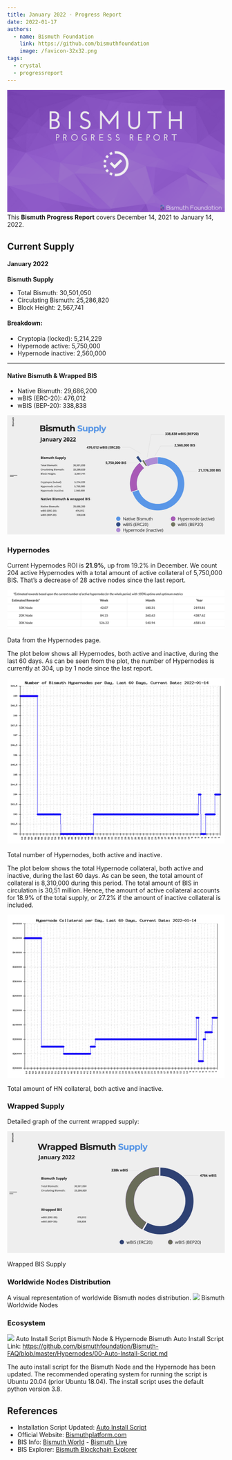 ```yaml
---
title: January 2022 - Progress Report
date: 2022-01-17
authors:
  - name: Bismuth Foundation
    link: https://github.com/bismuthfoundation
    image: /favicon-32x32.png
tags:
  - crystal
  - progressreport
---
```

![](/images/pr/2022-01-17/bis-progress-report-001.png)
This **Bismuth Progress Report** covers December 14, 2021 to January 14, 2022.
<!--more-->

## Current Supply  
#### January 2022

**Bismuth Supply**
* Total Bismuth: 30,501,050
* Circulating Bismuth: 25,286,820
* Block Height: 2,567,741

#### Breakdown:

* Cryptopia (locked): 5,214,229
* Hypernode active: 5,750,000
* Hypernode inactive: 2,560,000
---
#### Native Bismuth & Wrapped BIS
* Native Bismuth: 29,686,200
* wBIS (ERC-20): 476,012
* wBIS (BEP-20): 338,838

![](/images/pr/2022-01-17/bis-progress-report-002.png)

### Hypernodes
Current Hypernodes ROI is **21.9%**, up from 19.2% in December. We count 204 active Hypernodes with a total amount of active collateral of 5,750,000 BIS. That’s a decrease of 28 active nodes since the last report.

![](/images/pr/2022-01-17/bis-progress-report-003.png)

Data from the Hypernodes page.

The plot below shows all Hypernodes, both active and inactive, during the last 60 days. As can be seen from the plot, the number of Hypernodes is currently at 304, up by 1 node since the last report.

![](/images/pr/2022-01-17/bis-progress-report-004.png)

Total number of Hypernodes, both active and inactive.

The plot below shows the total Hypernode collateral, both active and inactive, during the last 60 days. As can be seen, the total amount of collateral is 8,310,000 during this period. The total amount of BIS in circulation is 30,51 million. Hence, the amount of active collateral accounts for 18.9% of the total supply, or 27.2% if the amount of inactive collateral is included.

![](/images/pr/2022-01-17/bis-progress-report-005.png)

Total amount of HN collateral, both active and inactive.

### Wrapped Supply
Detailed graph of the current wrapped supply:

![](/images/pr/2022-01-17/bis-progress-report-006.png)

Wrapped BIS Supply

### Worldwide Nodes Distribution
A visual representation of worldwide Bismuth nodes distribution.
![](/images/pr/2022-01-17/bis-progress-report-007.png)
Bismuth Worldwide Nodes

### Ecosystem
![](/images/pr/2022-01-17/bis-progress-report-008.png)
Auto Install Script Bismuth Node & Hypernode
Bismuth Auto Install Script Link:
https://github.com/bismuthfoundation/Bismuth-FAQ/blob/master/Hypernodes/00-Auto-Install-Script.md

The auto install script for the Bismuth Node and the Hypernode has been updated. The recommended operating system for running the script is Ubuntu 20.04 (prior Ubuntu 18.04). The install script uses the default python version 3.8.


## References
- Installation Script Updated: [Auto Install Script](https://github.com/bismuthfoundation/Bismuth-FAQ/blob/master/Hypernodes/00-Auto-Install-Script.md)
- Official Website: [Bismuthplatform.com](https://bismuthplatform.com)
- BIS Info: [Bismuth World](https://bismuth.world/) - [Bismuth Live](https://bismuth.live/)
- BIS Explorer: [Bismuth Blockchain Explorer](https://bismuth.im)



